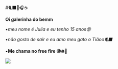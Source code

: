 #🐈‍⬛🖤🎧☕️

**Oi galerinha do bemm**

•_meu nome é Julia e eu tenho 15 anos😝_

•_não gosto de sair e eu amo meu gato o Tiãoo🐈‍⬛_

•**Me chama no free fire 😜🔥🔫**

![](https://blog-static.petlove.com.br/wp-content/uploads/2022/05/gato-preto-deitado-Petlove.jpg?_gl=1*th0zwo*_gcl_au*NjgxNTExNTY0LjE3MjY3NDk2MTA.)
